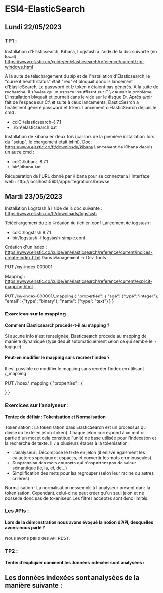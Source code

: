 # ESI4-ElasticSearch

## Lundi 22/05/2023 
### TP1 :

Installation d'Elasticsearch, Kibana, Logstash à l'aide de la doc suivante (en local) : https://www.elastic.co/guide/en/elasticsearch/reference/current/zip-windows.html 

A la suite de téléchargement du zip et de l'installation d'Elasticsearch, le "current health status" était "red" et bloquait donc le lancement d'ElasticSearch.
Le password et le token n'étaient pas générés.
A la suite de recherche, il s'avère qu'un espace insuffisant sur C:\ causait le problème. L'installation bloquait et tournait dans le vide sur le disque D:\.
Après avoir fait de l'espace sur C:\ et suite à deux lancements, ElasticSearch a finalement généré password et token.
Lancement d'ElasticSearch depuis le cmd :
- cd C:\elasticsearch-8.7.1
- .\bin\elasticsearch.bat

Installation de Kibana en deux fois (car lors de la première installation, lors du "setup", le chargement était infini). Doc : https://www.elastic.co/fr/downloads/kibana
Lancement de Kibana depuis un autre cmd :
- cd C:\kibana-8.7.1
- bin\kibana.bat

Récupération de l'URL donné par Kibana pour se connecter à l'interface web :
http://localhost:5601/app/integrations/browse

## Mardi 23/05/2023

Installation Logstash à l'aide de la doc suivante : https://www.elastic.co/fr/downloads/logstash

Téléchargement du zip
Création du fichier .conf
Lancement de logstash :
- cd C:\logstash 8.7.1
- bin/logstash -f logstash-simple.conf

Création d'un index : https://www.elastic.co/guide/en/elasticsearch/reference/current/indices-create-index.html
Dans Management -> Dev Tools

PUT /my-index-000001

Mapping : https://www.elastic.co/guide/en/elasticsearch/reference/current/explicit-mapping.html

 PUT /my-index-000001/_mapping
 {
     "properties": {
       "age": {"type":"integer"},
       "email": {"type": "binary"},
       "name": {"type": "text"}
     }
 }
 
 ### Exercices sur le mapping
 
 #### Comment Elasticsearch procède-t-il au mapping ?
 Si aucune info n'est renseignée, Elasticsearch procède au mapping de manière dynamique (type déduit automatiquement selon ce qui semble le + logique).

#### Peut-on modifier le mapping sans recréer l’index ?  
Il est possible de modifier le mapping sans recréer l'index en utilisant /_mapping :

PUT /index/_mapping
 {
   "properties" : {
   
   }
 }
### Exercices sur l’analyseur :  

#### Tentez de définir : Tokenisation et Normalisation 

Tokenisation : La tokenisation dans ElasticSearch est un processus qui divise du texte en jeton (token). Chaque jeton correspond à un mot ou partie d'un mot et cela constitue l'unité de base utilisée pour l'indexation et la recherche de texte.
Il y a plusieurs étapes à la tokenisation :
- L'analyseur : Décompose le texte en jeton (il enlève également les caractères spéciaux et espaces, et convertir les mots en minuscules)
- Suppression des mots courants qui n'apportent pas de valeur sémantique (le, la, et, de...)
- Simplification des mots pour les regrouper (selon leur racine ou autres critères)

Normalisation : La normalisation ressemble à l'analyseur présent dans la tokenisation. Cependant, celui-ci ne peut créer qu'un seul jeton et ne possède donc pas de tokeniseur. Les filtres acceptés sont donc limités.

### Les APIs :

#### Lors de la démonstration nous avons évoqué la notion d’API, desquelles avons-nous parlé ?

Nous avons parlé des API REST.

### TP2 :

#### Tenter d’expliquer comment les données indexées sont analysées :  
Les données indexées sont analysées de la manière suivante : 
- 

